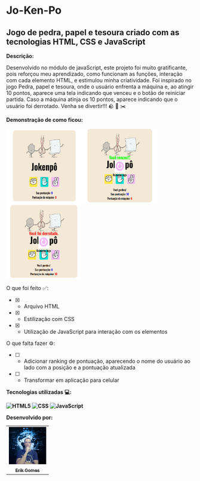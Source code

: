 <h1>Jo-Ken-Po</h1>

<h2>Jogo de pedra, papel e tesoura criado com as tecnologias HTML, CSS e JavaScript</h2>

<b>Descrição:</b>

<p>Desenvolvido no módulo de javaScript, este projeto foi muito gratificante, pois reforçou meu aprendizado, como funcionam as funções, interação com cada elemento HTML, e estimulou minha criatividade. Foi inspirado no jogo Pedra, papel e tesoura, onde o usuário enfrenta a máquina e, ao atingir 10 pontos, aparece uma tela indicando que venceu e o botão de reiniciar partida. Caso a máquina atinja os 10 pontos, aparece indicando que o usuário foi derrotado. Venha se divertir!!! 🪨 📰 ✂️</p>

<b>Demonstração de como ficou:</b>

<div display="flex" gap="20px">
    <img src="./assets/Screen Jokenpo.png" width="200px" height="200px"/>
    <img src="./assets/Print-winner.png" width="200px" height="200px"/>
    <img src="./assets/Print-looser.png" width="200px"height="200px"/>
</div>

O que foi feito ✅:
- [x] - Arquivo HTML
- [x] - Estilização com CSS
- [x] - Utilização de JavaScript para interação com os elementos

O que falta fazer ⚙️:
- [ ] - Adicionar ranking de pontuação, aparecendo o nome do usuário ao lado com a posição e a pontuação atualizada
- [ ] - Transformar em aplicação para celular

<b>Tecnologias utilizadas 💻:<b/>

  ![HTML5](https://img.shields.io/badge/-HTML5-333333?style=flat&logo=HTML5)
  ![CSS](https://img.shields.io/badge/-CSS-333333?style=flat&logo=CSS3&logoColor=1572B6)
  ![JavaScript](https://img.shields.io/badge/-JavaScript-333333?style=flat&logo=javascript)

<b>Desenvolvido por:</b>

<table>
  <tr>
    <td align="center">
      <a href="https://github.com/gGtEriKk">
        <img src="./assets/Foto-de-perfil-do-GitHub.jpg" width=100px; alt="foto do perfil"><br>
          <sub>
            <b>Erik Gomes</b>
          </sub>
      </a>
</table>
